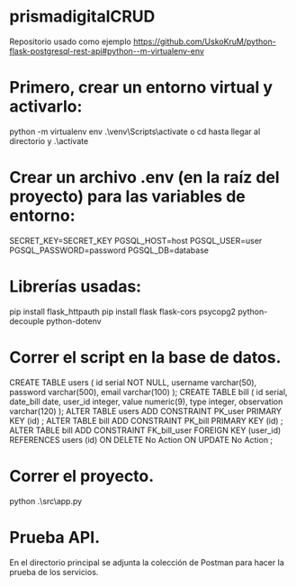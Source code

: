 # prismadigitalCRUD

Repositorio usado como ejemplo  https://github.com/UskoKruM/python-flask-postgresql-rest-api#python--m-virtualenv-env

# Primero, crear un entorno virtual y activarlo:

python -m virtualenv env
.\venv\Scripts\activate o cd hasta llegar al directorio y .\activate

# Crear un archivo .env (en la raíz del proyecto) para las variables de entorno:

SECRET_KEY=SECRET_KEY
PGSQL_HOST=host
PGSQL_USER=user
PGSQL_PASSWORD=password
PGSQL_DB=database

# Librerías usadas:

pip install flask_httpauth
pip install flask flask-cors psycopg2 python-decouple python-dotenv

# Correr el script en la base de datos.

CREATE TABLE users ( id serial NOT NULL, username varchar(50), password varchar(500), email
varchar(100) );
CREATE TABLE bill ( id serial, date_bill date, user_id integer, value numeric(9), type integer,
observation varchar(120) );
ALTER TABLE users ADD CONSTRAINT PK_user PRIMARY KEY (id) ;
ALTER TABLE bill ADD CONSTRAINT PK_bill PRIMARY KEY (id) ;
ALTER TABLE bill ADD CONSTRAINT FK_bill_user FOREIGN KEY (user_id) REFERENCES users (id) ON
DELETE No Action ON UPDATE No Action ;

# Correr el proyecto.

python .\src\app.py 

# Prueba API.

En el directorio principal se adjunta la colección de Postman para hacer la prueba de los servicios.
